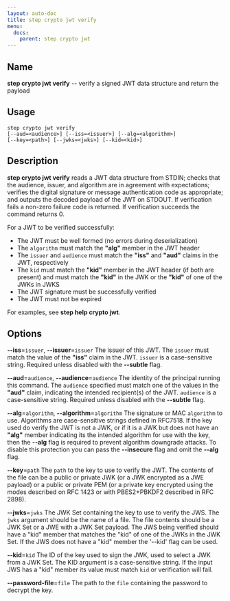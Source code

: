 ```yaml
---
layout: auto-doc
title: step crypto jwt verify
menu:
  docs:
    parent: step crypto jwt
---
```


## Name
**step crypto jwt verify** -- verify a signed JWT data structure and return the payload

## Usage

```raw
step crypto jwt verify
[--aud=<audience>] [--iss=<issuer>] [--alg=<algorithm>]
[--key=<path>] [--jwks=<jwks>] [--kid=<kid>]
```

## Description

**step crypto jwt verify** reads a JWT data structure from STDIN; checks that
the audience, issuer, and algorithm are in agreement with expectations;
verifies the digital signature or message authentication code as appropriate;
and outputs the decoded payload of the JWT on STDOUT. If verification fails a
non-zero failure code is returned. If verification succeeds the command
returns 0.

For a JWT to be verified successfully:

  * The JWT must be well formed (no errors during deserialization)
  * The `algorithm` must match the **"alg"** member in the JWT header
  * The `issuer` and `audience` must match the **"iss"** and **"aud"** claims in the JWT,
    respectively
  * The `kid` must match the **"kid"** member in the JWT header (if both are
    present) and must match the **"kid"** in the JWK or the **"kid"** of one of the
    JWKs in JWKS
  * The JWT signature must be successfully verified
  * The JWT must not be expired

For examples, see **step help crypto jwt**.

## Options


**--iss**=`issuer`, **--issuer**=`issuer`
The issuer of this JWT. The `issuer` must match the value of the **"iss"** claim in
the JWT. `issuer` is a case-sensitive string. Required unless disabled with the **--subtle** flag.

**--aud**=`audience`, **--audience**=`audience`
The identity of the principal running this command. The `audience` specified
must match one of the values in the **"aud"** claim, indicating the intended
recipient(s) of the JWT. `audience` is a case-sensitive string. Required unless disabled with the
**--subtle** flag.

**--alg**=`algorithm`, **--algorithm**=`algorithm`
The signature or MAC `algorithm` to use. Algorithms are case-sensitive strings
defined in RFC7518. If the key used do verify the JWT is not a JWK, or if it
is a JWK but does not have an **"alg"** member indicating its the intended
algorithm for use with the key, then the **--alg** flag is required to prevent
algorithm downgrade attacks. To disable this protection you can pass the
**--insecure** flag and omit the **--alg** flag.

**--key**=`path`
The `path` to the key to use to verify the JWT.
The contents of the file can be a public or private JWK (or a JWK
encrypted as a JWE payload) or a public or private PEM (or a private key
encrypted using the modes described on RFC 1423 or with PBES2+PBKDF2 described
in RFC 2898).

**--jwks**=`jwks`
The JWK Set containing the key to use to verify the JWS. The `jwks` argument
should be the name of a file. The file contents should be a JWK Set or a JWE
with a JWK Set payload. The JWS being verified should have a "kid" member that
matches the "kid" of one of the JWKs in the JWK Set. If the JWS does not have
a "kid" member the '--kid' flag can be used.

**--kid**=`kid`
The ID of the key used to sign the JWK, used to select a JWK from a JWK Set.
The KID argument is a case-sensitive string. If the input JWS has a "kid"
member its value must match `kid` or verification will fail.

**--password-file**=`file`
The path to the `file` containing the password to decrypt the key.

